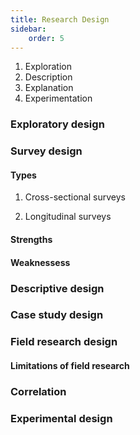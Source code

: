 ```yaml
---
title: Research Design
sidebar: 
    order: 5
---
```


1. Exploration
2. Description
3. Explanation
4. Experimentation

### Exploratory design

### Survey design

#### Types

1. Cross-sectional surveys

2. Longitudinal surveys

#### Strengths

#### Weaknessess

### Descriptive design

### Case study design

### Field research design

#### Limitations of field research

### Correlation

### Experimental design


